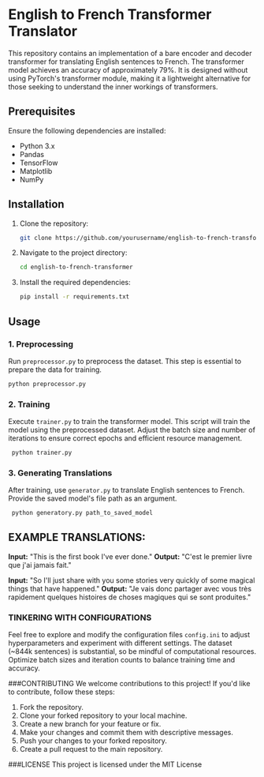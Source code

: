 # English to French Transformer Translator

This repository contains an implementation of a bare encoder and decoder transformer for translating English sentences to French. The transformer model achieves an accuracy of approximately 79%. It is designed without using PyTorch's transformer module, making it a lightweight alternative for those seeking to understand the inner workings of transformers.

## Prerequisites

Ensure the following dependencies are installed:

- Python 3.x
- Pandas
- TensorFlow
- Matplotlib
- NumPy

## Installation

1. Clone the repository:

    ```bash
    git clone https://github.com/yourusername/english-to-french-transformer.git
    ```

2. Navigate to the project directory:

    ```bash
    cd english-to-french-transformer
    ```

3. Install the required dependencies:

    ```bash
    pip install -r requirements.txt
    ```

## Usage

### 1. Preprocessing
Run `preprocessor.py` to preprocess the dataset. This step is essential to prepare the data for training.
  ```bash
  python preprocessor.py
  ```

### 2. Training
Execute `trainer.py` to train the transformer model. This script will train the model using the preprocessed dataset. Adjust the batch size and number of iterations to ensure correct epochs and efficient resource management.

 ```bash
  python trainer.py
  ```

### 3. Generating Translations
After training, use `generator.py` to translate English sentences to French. Provide the saved model's file path as an argument.

 ```bash
  python generatory.py path_to_saved_model
  ```

## EXAMPLE TRANSLATIONS:

**Input:** "This is the first book I've ever done."
**Output:** "C'est le premier livre que j'ai jamais fait."

**Input:** "So I'll just share with you some stories very quickly of some magical things that have happened."
**Output:** "Je vais donc partager avec vous très rapidement quelques histoires de choses magiques qui se sont produites."

### TINKERING WITH CONFIGURATIONS

Feel free to explore and modify the configuration files `config.ini`  to adjust hyperparameters and experiment with different settings. The dataset (~844k sentences) is substantial, so be mindful of computational resources. Optimize batch sizes and iteration counts to balance training time and accuracy.

###CONTRIBUTING
We welcome contributions to this project! If you'd like to contribute, follow these steps:

1. Fork the repository.
2. Clone your forked repository to your local machine.
3. Create a new branch for your feature or fix.
4. Make your changes and commit them with descriptive messages.
5. Push your changes to your forked repository.
6. Create a pull request to the main repository.

###LICENSE
This project is licensed under the MIT License
